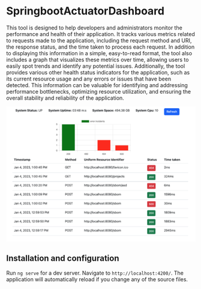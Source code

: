 # SpringbootActuatorDashboard

This tool is designed to help developers and administrators monitor the performance and health of their application. It tracks various metrics related to requests made to the application, including the request method and URI, the response status, and the time taken to process each request. In addition to displaying this information in a simple, easy-to-read format, the tool also includes a graph that visualizes these metrics over time, allowing users to easily spot trends and identify any potential issues. Additionally, the tool provides various other health status indicators for the application, such as its current resource usage and any errors or issues that have been detected. This information can be valuable for identifying and addressing performance bottlenecks, optimizing resource utilization, and ensuring the overall stability and reliability of the application.

![Screenshot](misc/example1.png)

## Installation and configuration

Run `ng serve` for a dev server. Navigate to `http://localhost:4200/`. The application will automatically reload if you change any of the source files.
